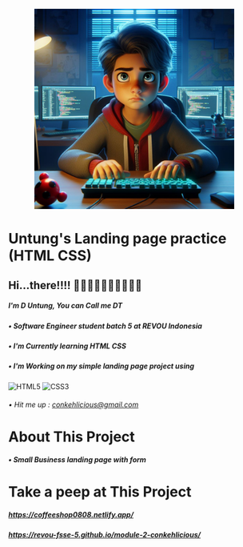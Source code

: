 <p align="center"><img width="400px" src="images/darren.jpg" alt="myself" /></p>


# Untung's Landing page practice (HTML CSS)

## Hi...there!!!! 👋🏻👋🏻👋🏻👋🏻👋🏻
##### I'm D Untung, _You can Call me DT_
##### • Software Engineer student batch 5 at REVOU Indonesia

##### • I'm Currently learning HTML CSS
##### • I'm Working on my simple landing page project using 
  ![HTML5](https://img.shields.io/badge/html5-%23E34F26.svg?style=for-the-badge&logo=html5&logoColor=white) ![CSS3](https://img.shields.io/badge/css3-%231572B6.svg?style=for-the-badge&logo=css3&logoColor=white)
###### • Hit me up : conkehlicious@gmail.com

# About This Project
##### • Small Business landing page with form

# Take a peep at This Project
##### https://coffeeshop0808.netlify.app/
##### https://revou-fsse-5.github.io/module-2-conkehlicious/

